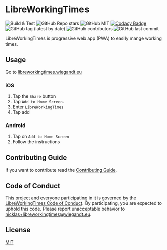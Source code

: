 # LibreWorkingTimes

![Build & Test](https://github.com/Nicklas2751/LibreWorkingTimes/actions/workflows/build.yml/badge.svg) ![GitHub Repo stars](https://img.shields.io/github/stars/Nicklas2751/LibreWorkingTimes?style=social) ![GitHub MIT](https://img.shields.io/github/license/Nicklas2751/LibreWorkingTimes) [![Codacy Badge](https://app.codacy.com/project/badge/Grade/ed1dc163e3694ccdbd3de3ac114281a8)](https://www.codacy.com?utm_source=github.com&amp;utm_medium=referral&amp;utm_content=Nicklas2751/LibreWorkingTimes&amp;utm_campaign=Badge_Grade) ![GitHub tag (latest by date)](https://img.shields.io/github/v/tag/Nicklas2751/LibreWorkingTimes) ![GitHub contributors](https://img.shields.io/github/contributors/Nicklas2751/LibreWorkingTimes) ![GitHub last commit](https://img.shields.io/github/last-commit/Nicklas2751/LibreWorkingTimes)

LibreWorkingTimes is progressive web app (PWA) to easily mange working times.

## Usage

Go to [libreworkingtimes.wiegandt.eu](https://libreworkingtimes.wiegandt.eu/)

### iOS

1. Tap the `Share` button
2. Tap `Add to Home Screen.`
3. Enter `LibreWorkingTimes`
4. Tap add

### Android

1. Tap on `Add to Home Screen`
2. Follow the instructions

## Contributing Guide

If you want to contribute read
the [Contributing Guide](https://github.com/Nicklas2751/LibreWorkingTimes/blob/master/CONTRIBUTING.md).

## Code of Conduct

This project and everyone participating in it is governed by the
[LibreWorkingTimes Code of Conduct](https://github.com/Nicklas2751/LibreWorkingTimes/blob/master/CODE_OF_CONDUCT.md).
By participating, you are expected to uphold this code. Please report unacceptable behavior
to <nicklas+libreworkingtimes@wiegandt.eu>.

## License

[MIT](https://github.com/Nicklas2751/LibreWorkingTimes/blob/master/LICENSE)